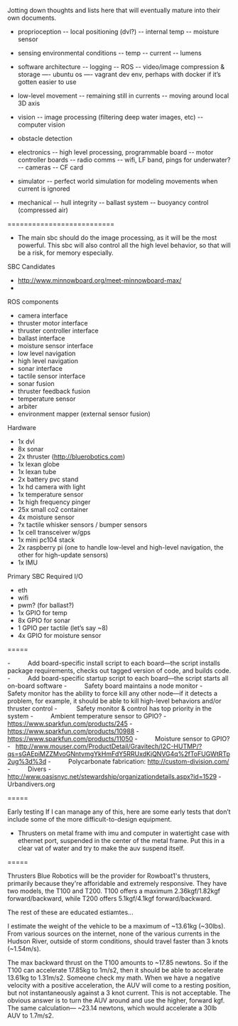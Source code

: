 Jotting down thoughts and lists here that will eventually mature into their own documents.

- proprioception
-- local positioning (dvl?)
-- internal temp
-- moisture sensor
 
- sensing environmental conditions
-- temp
-- current
-- lumens
 
- software architecture
-- logging
-- ROS
-- video/image compression & storage
—- ubuntu os
—- vagrant dev env, perhaps with docker if it’s gotten easier to use
 
- low-level movement
-- remaining still in currents
-- moving around local 3D axis
 
- vision
-- image processing (filtering deep water images, etc)
-- computer vision
 
- obstacle detection
 
- electronics
-- high level processing, programmable board
-- motor controller boards
-- radio comms -- wifi, LF band, pings for underwater?
-- cameras
-- CF card
 
- simulator
-- perfect world simulation for modeling movements when
current is ignored
 
- mechanical
-- hull integrity
-- ballast system
-- buoyancy control (compressed air)
 
==========================

* The main sbc should do the image processing, as it will be the most powerful. This sbc will also control all the high level behavior, so that will be a risk, for memory especially.

SBC Candidates
- http://www.minnowboard.org/meet-minnowboard-max/
- 
 
ROS components
- camera interface
- thruster motor interface
- thruster controller interface
- ballast interface
- moisture sensor interface
- low level navigation
- high level navigation
- sonar interface
- tactile sensor interface
- sonar fusion
- thruster feedback fusion
- temperature sensor
- arbiter
- environment mapper (external sensor fusion)

 
Hardware
- 1x dvl
- 8x sonar
- 2x thruster (http://bluerobotics.com)
- 1x lexan globe
- 1x lexan tube
- 2x battery pvc stand
- 1x hd camera with light
- 1x temperature sensor
- 1x high frequency pinger
- 25x small co2 container
- 4x moisture sensor
- ?x tactile whisker sensors / bumper sensors
- 1x cell transceiver w/gps
- 1x mini pc104 stack
- 2x raspberry pi (one to handle low-level and high-level navigation, the other for high-update sensors)
- 1x IMU

Primary SBC Required I/O
- eth
- wifi
- pwm? (for ballast?)
- 1x GPIO for temp
- 8x GPIO for sonar
- 1 GPIO per tactile (let’s say ~8)
- 4x GPIO for moisture sensor

=====

-          Add board-specific install script to each board—the script installs package requirements, checks out tagged version of code, and builds code.
-          Add board-specific startup script to each board—the script starts all on-board software
-          Safety board maintains a node monitor
-          Safety monitor has the ability to force kill any other node—if it detects a problem, for example, it should be able to kill high-level behaviors and/or thruster control
-           Safety monitor & control has top priority in the system
-          Ambient temperature sensor to GPIO?
-   https://www.sparkfun.com/products/245
-   https://www.sparkfun.com/products/10988
-   https://www.sparkfun.com/products/11050
-          Moisture sensor to GPIO?
-   http://www.mouser.com/ProductDetail/Gravitech/I2C-HUTMP/?qs=sGAEpiMZZMvoGNntvmgYkHmFdY5RRUxdKjQNVG4q%2fToFUGWtRTp2ug%3d%3d
-          Polycarbonate fabrication: http://custom-division.com/
-          Divers
-   http://www.oasisnyc.net/stewardship/organizationdetails.aspx?id=1529
-   Urbandivers.org

=====

Early testing
If I can manage any of this, here are some early tests that don’t include some of the more difficult-to-design equipment.

- Thrusters on metal frame with imu and computer in watertight case with ethernet port, suspended in the center of the metal frame. Put this in a clear vat of water and try to make the auv suspend itself.

=====

Thrusters
Blue Robotics will be the provider for Rowboat1's thrusters, primarily because they're afforidable and extremely responsive. They have two models, the T100 and T200. T100 offers a maximum 2.36kgf/1.82kgf forward/backward, while T200 offers 5.1kgf/4.1kgf forward/backward.

The rest of these are educated estiamtes...

I estimate the weight of the vehicle to be a maximum of ~13.61kg (~30lbs). From various sources on the internet, none of the various currents in the Hudson River, outside of storm conditions, should travel faster than 3 knots (~1.54m/s).

The max backward thrust on the T100 amounts to ~17.85 newtons. So if the T100 can accelerate 17.85kg to 1m/s2, then it should be able to accelerate 13.61kg to 1.31m/s2. Someone check my math. When we have a negative velocity with a positive acceleration, the AUV will come to a resting position, but not instantaneously against a 3 knot current. This is not acceptable. The obvious answer is to turn the AUV around and use the higher, forward kgf. The same calculation— ~23.14 newtons, which would accelerate a 30lb AUV to 1.7m/s2.
